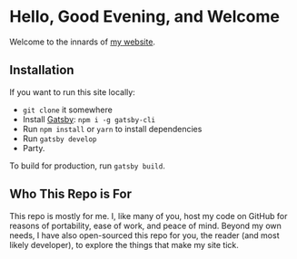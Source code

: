 # Hello, Good Evening, and Welcome

Welcome to the innards of [my website](https://www.jacobdfrank.com).

## Installation

If you want to run this site locally:

- `git clone` it somewhere
- Install [Gatsby](https://www.gatsbyjs.org/): `npm i -g gatsby-cli`
- Run `npm install` or `yarn` to install dependencies
- Run `gatsby develop`
- Party.

To build for production, run `gatsby build`.

## Who This Repo is For

This repo is mostly for me. I, like many of you, host my code on GitHub for reasons of portability, ease of work, and peace of mind. Beyond my own needs, I have also open-sourced this repo for you, the reader (and most likely developer), to explore the things that make my site tick.
